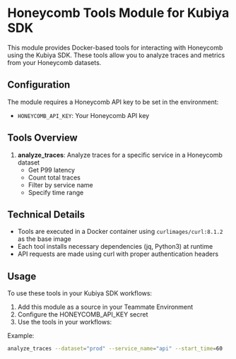 # Honeycomb Tools Module for Kubiya SDK

This module provides Docker-based tools for interacting with Honeycomb using the Kubiya SDK. These tools allow you to analyze traces and metrics from your Honeycomb datasets.

## Configuration

The module requires a Honeycomb API key to be set in the environment:
- `HONEYCOMB_API_KEY`: Your Honeycomb API key

## Tools Overview

1. **analyze_traces**: Analyze traces for a specific service in a Honeycomb dataset
   - Get P99 latency
   - Count total traces
   - Filter by service name
   - Specify time range

## Technical Details

- Tools are executed in a Docker container using `curlimages/curl:8.1.2` as the base image
- Each tool installs necessary dependencies (jq, Python3) at runtime
- API requests are made using curl with proper authentication headers

## Usage

To use these tools in your Kubiya SDK workflows:

1. Add this module as a source in your Teammate Environment
2. Configure the HONEYCOMB_API_KEY secret
3. Use the tools in your workflows:

Example:
```bash
analyze_traces --dataset="prod" --service_name="api" --start_time=60
``` 